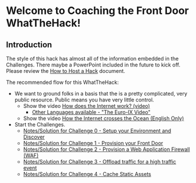 # Welcome to Coaching the Front Door WhatTheHack!

## Introduction

The style of this hack has almost all of the information embedded in the Challenges.  There maybe a PowerPoint included in the future to kick off.  Please review the [How to Host a Hack](../../000-HowToHack/WTH-HowToHostAHack.md) document.

The recommended flow for this WhatTheHack:
- We want to ground folks in a basis that the is a pretty complicated, very public resource.  Public means you have very little control.
  - Show the video [How does the Internet work? (video)](https://youtu.be/yJJHukw9Lyc)
    - [Other Languages available - "The Euro-IX Video"](https://www.youtube.com/channel/UCFyucVRAAMzxyJIsxnGwsjw)
  - Show the video [How the Internet crosses the Ocean (English Only)](https://www.weforum.org/agenda/2016/01/how-does-the-internet-cross-the-ocean/)
- Start the Challenges.
  - [Notes/Solution for Challenge 0 - Setup your Environment and Discover](Solution00.md)
  - [Notes/Solution for Challenge 1 - Provision your Front Door](Solution01.md)
  - [Notes/Solution for Challenge 2 - Provision a Web Application Firewall (WAF)](Solution02.md)
  - [Notes/Solution for Challenge 3 - Offload traffic for a high traffic event](Solution03.md)
  - [Notes/Solution for Challenge 4 - Cache Static Assets](Solution04.md)
